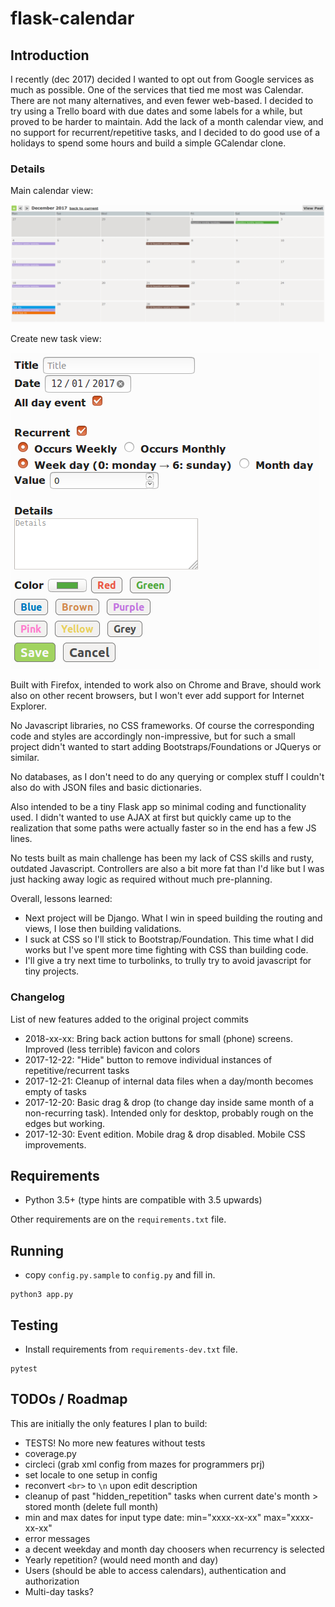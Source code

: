 # flask-calendar

## Introduction

I recently (dec 2017) decided I wanted to opt out from Google services as much as possible. One of the services that tied me most was Calendar. There are not many alternatives, and even fewer web-based. I decided to try using a Trello board with due dates and some labels for a while, but proved to be harder to maintain. Add the lack of a month calendar view, and no support for recurrent/repetitive tasks, and I decided to do good use of a holidays to spend some hours and build a simple GCalendar clone.


### Details

Main calendar view:

![Main calendar view](doc/sample_01.png)

Create new task view:

![Create new task view](doc/sample_02.png)

Built with Firefox, intended to work also on Chrome and Brave, should work also on other recent browsers, but I won't ever add support for Internet Explorer.

No Javascript libraries, no CSS frameworks. Of course the corresponding code and styles are accordingly non-impressive, but for such a small project didn't wanted to start adding Bootstraps/Foundations or JQuerys or similar.

No databases, as I don't need to do any querying or complex stuff I couldn't also do with JSON files and basic dictionaries.

Also intended to be a tiny Flask app so minimal coding and functionality used. I didn't wanted to use AJAX at first but quickly came up to the realization that some paths were actually faster so in the end has a few JS lines.

No tests built as main challenge has been my lack of CSS skills and rusty, outdated Javascript. Controllers are also a bit more fat than I'd like but I was just hacking away logic as required without much pre-planning.


Overall, lessons learned:

- Next project will be Django. What I win in speed building the routing and views, I lose then building validations.
- I suck at CSS so I'll stick to Bootstrap/Foundation. This time what I did works but I've spent more time fighting with CSS than building code.
- I'll give a try next time to turbolinks, to trully try to avoid javascript for tiny projects.

### Changelog

List of new features added to the original project commits

- 2018-xx-xx: Bring back action buttons for small (phone) screens. Improved (less terrible) favicon and colors
- 2017-12-22: "Hide" button to remove individual instances of repetitive/recurrent tasks
- 2017-12-21: Cleanup of internal data files when a day/month becomes empty of tasks
- 2017-12-20: Basic drag & drop (to change day inside same month of a non-recurring task). Intended only for desktop, probably rough on the edges but working.
- 2017-12-30: Event edition. Mobile drag & drop disabled. Mobile CSS improvements.

## Requirements

- Python 3.5+ (type hints are compatible with 3.5 upwards)

Other requirements are on the `requirements.txt` file.

## Running

- copy `config.py.sample` to `config.py` and fill in.

```
python3 app.py
```

## Testing

- Install requirements from `requirements-dev.txt` file.

```
pytest
```


## TODOs / Roadmap

This are initially the only features I plan to build:

- TESTS! No more new features without tests
- coverage.py
- circleci (grab xml config from mazes for programmers prj)
- set locale to one setup in config
- reconvert `<br>` to `\n` upon edit description
- cleanup of past "hidden_repetition" tasks when current date's month > stored month (delete full month)
- min and max dates for input type date: min="xxxx-xx-xx" max="xxxx-xx-xx"
- error messages
- a decent weekday and month day choosers when recurrency is selected
- Yearly repetition? (would need month and day)
- Users (should be able to access calendars), authentication and authorization
- Multi-day tasks?
